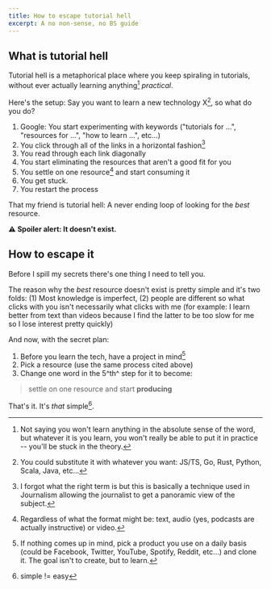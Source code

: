 ```yaml
---
title: How to escape tutorial hell
excerpt: A no non-sense, no BS guide
---
```


## What is tutorial hell

Tutorial hell is a metaphorical place where you keep spiraling in tutorials, without ever actually learning anything[^1] _practical_.

Here's the setup: Say you want to learn a new technology X[^2], so what do you do?

1. Google: You start experimenting with keywords ("tutorials for ...", "resources for ...", "how to learn ...", etc...)
2. You click through all of the links in a horizontal fashion[^3]
3. You read through each link diagonally
4. You start eliminating the resources that aren't a good fit for you
5. You settle on one resource[^4] and start consuming it
6. You get stuck.
7. You restart the process

That my friend is tutorial hell: A never ending loop of looking for the _best_ resource.

**⚠ Spoiler alert: It doesn't exist.**

## How to escape it

Before I spill my secrets there's one thing I need to tell you.

The reason why the _best_ resource doesn't exist is pretty simple and it's two folds: (1) Most knowledge is imperfect, (2) people are different so what clicks with you isn't necessarily what clicks with me (for example: I learn better from text than videos because I find the latter to be too slow for me so I lose interest pretty quickly)

And now, with the secret plan:

1. Before you learn the tech, have a project in mind[^5]
2. Pick a resource (use the same process cited above)
3. Change one word in the 5^th^ step for it to become:

> settle on one resource and start **producing**

That's it. It's _that_ simple[^6].

[^1]: Not saying you won't learn anything in the absolute sense of the word, but whatever it is you learn, you won't really be able to put it in practice -- you'll be stuck in the theory.
[^2]: You could substitute it with whatever you want: JS/TS, Go, Rust, Python, Scala, Java, etc...
[^3]: I forgot what the right term is but this is basically a technique used in Journalism allowing the journalist to get a panoramic view of the subject.
[^4]: Regardless of what the format might be: text, audio (yes, podcasts are actually instructive) or video.
[^5]: If nothing comes up in mind, pick a product you use on a daily basis (could be Facebook, Twitter, YouTube, Spotify, Reddit, etc...) and clone it. The goal isn't to create, but to learn.
[^6]: simple != easy
